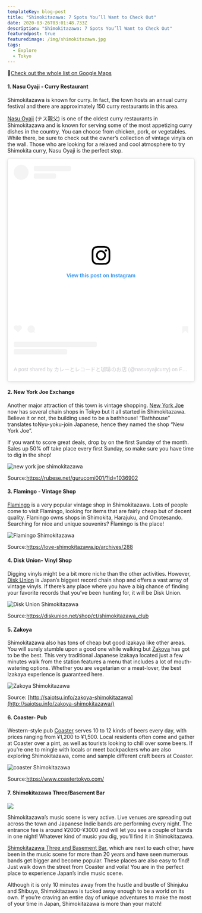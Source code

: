 ```yaml
---
templateKey: blog-post
title: "Shimokitazawa: 7 Spots You’ll Want to Check Out"
date: 2020-03-26T03:01:48.733Z
description: "Shimokitazawa: 7 Spots You’ll Want to Check Out"
featuredpost: true
featuredimage: /img/shimokitazawa.jpg
tags:
  - Explore
  - Tokyo
---
```

📌[Check out the whole list on Google Maps](https://goo.gl/maps/QSbUNvLr4XQb5jtC9)

#### 1. Nasu Oyaji - Curry Restaurant

Shimokitazawa is known for curry. In fact, the town hosts an annual curry festival and there are approximately 150 curry restaurants in this area. 

[Nasu Oyaji](https://tabelog.com/en/tokyo/A1318/A131802/13001385/) (ナス親父) is one of the oldest curry restaurants in Shimokitazawa and is known for serving some of the most appetizing curry dishes in the country. You can choose from chicken, pork, or vegetables. While there, be sure to check out the owner’s collection of vintage vinyls on the wall.  Those who are looking for a relaxed and cool atmosphere to try Shimokita curry, Nasu Oyaji is the perfect stop. 

<blockquote class="instagram-media" data-instgrm-permalink="https://www.instagram.com/p/B8D8j1aBVCI/?utm_source=ig_embed&amp;utm_campaign=loading" data-instgrm-version="12" style=" background:#FFF; border:0; border-radius:3px; box-shadow:0 0 1px 0 rgba(0,0,0,0.5),0 1px 10px 0 rgba(0,0,0,0.15); margin: 1px; max-width:540px; min-width:326px; padding:0; width:99.375%; width:-webkit-calc(100% - 2px); width:calc(100% - 2px);"><div style="padding:16px;"> <a href="https://www.instagram.com/p/B8D8j1aBVCI/?utm_source=ig_embed&amp;utm_campaign=loading" style=" background:#FFFFFF; line-height:0; padding:0 0; text-align:center; text-decoration:none; width:100%;" target="_blank"> <div style=" display: flex; flex-direction: row; align-items: center;"> <div style="background-color: #F4F4F4; border-radius: 50%; flex-grow: 0; height: 40px; margin-right: 14px; width: 40px;"></div> <div style="display: flex; flex-direction: column; flex-grow: 1; justify-content: center;"> <div style=" background-color: #F4F4F4; border-radius: 4px; flex-grow: 0; height: 14px; margin-bottom: 6px; width: 100px;"></div> <div style=" background-color: #F4F4F4; border-radius: 4px; flex-grow: 0; height: 14px; width: 60px;"></div></div></div><div style="padding: 19% 0;"></div> <div style="display:block; height:50px; margin:0 auto 12px; width:50px;"><svg width="50px" height="50px" viewBox="0 0 60 60" version="1.1" xmlns="https://www.w3.org/2000/svg" xmlns:xlink="https://www.w3.org/1999/xlink"><g stroke="none" stroke-width="1" fill="none" fill-rule="evenodd"><g transform="translate(-511.000000, -20.000000)" fill="#000000"><g><path d="M556.869,30.41 C554.814,30.41 553.148,32.076 553.148,34.131 C553.148,36.186 554.814,37.852 556.869,37.852 C558.924,37.852 560.59,36.186 560.59,34.131 C560.59,32.076 558.924,30.41 556.869,30.41 M541,60.657 C535.114,60.657 530.342,55.887 530.342,50 C530.342,44.114 535.114,39.342 541,39.342 C546.887,39.342 551.658,44.114 551.658,50 C551.658,55.887 546.887,60.657 541,60.657 M541,33.886 C532.1,33.886 524.886,41.1 524.886,50 C524.886,58.899 532.1,66.113 541,66.113 C549.9,66.113 557.115,58.899 557.115,50 C557.115,41.1 549.9,33.886 541,33.886 M565.378,62.101 C565.244,65.022 564.756,66.606 564.346,67.663 C563.803,69.06 563.154,70.057 562.106,71.106 C561.058,72.155 560.06,72.803 558.662,73.347 C557.607,73.757 556.021,74.244 553.102,74.378 C549.944,74.521 548.997,74.552 541,74.552 C533.003,74.552 532.056,74.521 528.898,74.378 C525.979,74.244 524.393,73.757 523.338,73.347 C521.94,72.803 520.942,72.155 519.894,71.106 C518.846,70.057 518.197,69.06 517.654,67.663 C517.244,66.606 516.755,65.022 516.623,62.101 C516.479,58.943 516.448,57.996 516.448,50 C516.448,42.003 516.479,41.056 516.623,37.899 C516.755,34.978 517.244,33.391 517.654,32.338 C518.197,30.938 518.846,29.942 519.894,28.894 C520.942,27.846 521.94,27.196 523.338,26.654 C524.393,26.244 525.979,25.756 528.898,25.623 C532.057,25.479 533.004,25.448 541,25.448 C548.997,25.448 549.943,25.479 553.102,25.623 C556.021,25.756 557.607,26.244 558.662,26.654 C560.06,27.196 561.058,27.846 562.106,28.894 C563.154,29.942 563.803,30.938 564.346,32.338 C564.756,33.391 565.244,34.978 565.378,37.899 C565.522,41.056 565.552,42.003 565.552,50 C565.552,57.996 565.522,58.943 565.378,62.101 M570.82,37.631 C570.674,34.438 570.167,32.258 569.425,30.349 C568.659,28.377 567.633,26.702 565.965,25.035 C564.297,23.368 562.623,22.342 560.652,21.575 C558.743,20.834 556.562,20.326 553.369,20.18 C550.169,20.033 549.148,20 541,20 C532.853,20 531.831,20.033 528.631,20.18 C525.438,20.326 523.257,20.834 521.349,21.575 C519.376,22.342 517.703,23.368 516.035,25.035 C514.368,26.702 513.342,28.377 512.574,30.349 C511.834,32.258 511.326,34.438 511.181,37.631 C511.035,40.831 511,41.851 511,50 C511,58.147 511.035,59.17 511.181,62.369 C511.326,65.562 511.834,67.743 512.574,69.651 C513.342,71.625 514.368,73.296 516.035,74.965 C517.703,76.634 519.376,77.658 521.349,78.425 C523.257,79.167 525.438,79.673 528.631,79.82 C531.831,79.965 532.853,80.001 541,80.001 C549.148,80.001 550.169,79.965 553.369,79.82 C556.562,79.673 558.743,79.167 560.652,78.425 C562.623,77.658 564.297,76.634 565.965,74.965 C567.633,73.296 568.659,71.625 569.425,69.651 C570.167,67.743 570.674,65.562 570.82,62.369 C570.966,59.17 571,58.147 571,50 C571,41.851 570.966,40.831 570.82,37.631"></path></g></g></g></svg></div><div style="padding-top: 8px;"> <div style=" color:#3897f0; font-family:Arial,sans-serif; font-size:14px; font-style:normal; font-weight:550; line-height:18px;"> View this post on Instagram</div></div><div style="padding: 12.5% 0;"></div> <div style="display: flex; flex-direction: row; margin-bottom: 14px; align-items: center;"><div> <div style="background-color: #F4F4F4; border-radius: 50%; height: 12.5px; width: 12.5px; transform: translateX(0px) translateY(7px);"></div> <div style="background-color: #F4F4F4; height: 12.5px; transform: rotate(-45deg) translateX(3px) translateY(1px); width: 12.5px; flex-grow: 0; margin-right: 14px; margin-left: 2px;"></div> <div style="background-color: #F4F4F4; border-radius: 50%; height: 12.5px; width: 12.5px; transform: translateX(9px) translateY(-18px);"></div></div><div style="margin-left: 8px;"> <div style=" background-color: #F4F4F4; border-radius: 50%; flex-grow: 0; height: 20px; width: 20px;"></div> <div style=" width: 0; height: 0; border-top: 2px solid transparent; border-left: 6px solid #f4f4f4; border-bottom: 2px solid transparent; transform: translateX(16px) translateY(-4px) rotate(30deg)"></div></div><div style="margin-left: auto;"> <div style=" width: 0px; border-top: 8px solid #F4F4F4; border-right: 8px solid transparent; transform: translateY(16px);"></div> <div style=" background-color: #F4F4F4; flex-grow: 0; height: 12px; width: 16px; transform: translateY(-4px);"></div> <div style=" width: 0; height: 0; border-top: 8px solid #F4F4F4; border-left: 8px solid transparent; transform: translateY(-4px) translateX(8px);"></div></div></div> <div style="display: flex; flex-direction: column; flex-grow: 1; justify-content: center; margin-bottom: 24px;"> <div style=" background-color: #F4F4F4; border-radius: 4px; flex-grow: 0; height: 14px; margin-bottom: 6px; width: 224px;"></div> <div style=" background-color: #F4F4F4; border-radius: 4px; flex-grow: 0; height: 14px; width: 144px;"></div></div></a><p style=" color:#c9c8cd; font-family:Arial,sans-serif; font-size:14px; line-height:17px; margin-bottom:0; margin-top:8px; overflow:hidden; padding:8px 0 7px; text-align:center; text-overflow:ellipsis; white-space:nowrap;"><a href="https://www.instagram.com/p/B8D8j1aBVCI/?utm_source=ig_embed&amp;utm_campaign=loading" style=" color:#c9c8cd; font-family:Arial,sans-serif; font-size:14px; font-style:normal; font-weight:normal; line-height:17px; text-decoration:none;" target="_blank">A post shared by カレーとレコードと珈琲のお店 (@nasuoyajicurry)</a> on <time style=" font-family:Arial,sans-serif; font-size:14px; line-height:17px;" datetime="2020-02-02T10:46:48+00:00">Feb 2, 2020 at 2:46am PST</time></p></div></blockquote> <script async src="//www.instagram.com/embed.js"></script>

#### 2. New York Joe Exchange

Another major attraction of this town is vintage shopping. [New York Joe](http://newyorkjoeexchange.com/) now has several chain shops in Tokyo but it all started in Shimokitazawa. Believe it or not, the building used to be a bathhouse! “Bathhouse” translates toNyu-yoku-join Japanese, hence they named the shop “New York Joe”.

If you want to score great deals, drop by on the first Sunday of the month. Sales up 50% off take place every first Sunday, so make sure you have time to dig in the shop!

![new york joe shimokitazawa](/img/new-york-joe.jpg "New York Joe Shimokitazawa")

Source:<https://rubese.net/gurucomi001/?id=1036902>

#### 3. Flamingo - Vintage Shop

[Flamingo](http://tippirag.com/shopsyo_flamingo/) is a very popular vintage shop in Shimokitazawa. Lots of people come to visit Flamingo, looking for items that are fairly cheap but of decent quality. Flamingo owns shops in Shimokita, Harajuku, and Omotesando. Searching for nice and unique souvenirs? Flamingo is the place!

![Flamingo Shimokitazawa](/img/flalmingo.jpg "Flamingo Shimokitazawa")

Source:<https://love-shimokitazawa.jp/archives/288>

#### 4. Disk Union- Vinyl Shop

Digging vinyls might be a bit more niche than the other activities. However, [Disk Union](https://diskunion.net/) is Japan’s biggest record chain shop and offers a vast array of vintage vinyls. If there’s any place where you have a big chance of finding your favorite records that you’ve been hunting for, it will be Disk Union.

![Disk Union Shimokitazawa](/img/disk-union-.jpg "Disk Union Shimokitazawa")

Source:<https://diskunion.net/shop/ct/shimokitazawa_club>

#### 5. Zakoya

Shimokitazawa also has tons of cheap but good izakaya like other areas. You will surely stumble upon a good one while walking but [Zakoya](http://www.zakoya.red/) has got to be the best. This very traditional Japanese izakaya located just a few minutes walk from the station features a menu that includes a lot of mouth-watering options. Whether you are vegetarian or a meat-lover, the best Izakaya experience is guaranteed here.

![Zakoya Shimokitazawa](/img/zakoya.jpg "Zakoya")

Source: [http://saiotsu.info/zakoya-shimokitazawa](http://saiotsu.info/zakoya-shimokitazawa/)

#### 6. Coaster- Pub

Western-style pub [Coaster](https://www.coastertokyo.com/) serves 10 to 12 kinds of beers every day, with prices ranging from ¥1,200 to ¥1,500. Local residents often come and gather at Coaster over a pint, as well as tourists looking to chill over some beers. If you’re one to mingle with locals or meet backpackers who are also exploring Shimokitazawa, come and sample different craft beers at Coaster.

![coaster  Shimokitazawa](/img/coaster-.jpg "Coaster")

Source:<https://www.coastertokyo.com/>

#### 7. Shimokitazawa Three/Basement Bar

![](https://lh5.googleusercontent.com/XZf1aF3UY69a9qXmT8T-dP1R-6jkykur0SiZoZgN_mc2CowJQpgXmB_YMPqGYMA-oQWvDuR8IOet3V1bsdXq5XnpskQqBwnHpqYVDIhWqvLDsrhA52QJ6H_U_SU9tYypL7EA0-hV)

Shimokitazawa’s music scene is very active. Live venues are spreading out across the town and Japanese Indie bands are performing every night. The entrance fee is around ¥2000-¥3000 and will let you see a couple of bands in one night! Whatever kind of music you dig, you’ll find it in Shimokitazawa.

[Shimokitazawa Three and Basement Bar](https://toos.co.jp/basementbar/), which are next to each other, have been in the music scene for more than 20 years and have seen numerous bands get bigger and become popular. These places are also easy to find! Just walk down the street from Coaster and voila! You are in the perfect place to experience Japan’s indie music scene.

Although it is only 10 minutes away from the hustle and bustle of Shinjuku and Shibuya, Shimokitazawa is tucked away enough to be a world on its own. If you’re craving an entire day of unique adventures to make the most of your time in Japan, Shimokitazawa is more than your match!